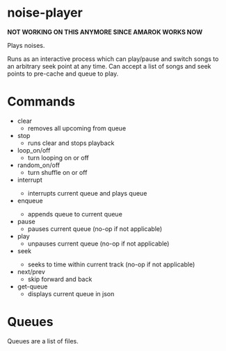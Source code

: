 noise-player
============

**NOT WORKING ON THIS ANYMORE SINCE AMAROK WORKS NOW**

Plays noises.

Runs as an interactive process which can play/pause and switch songs to an arbitrary seek point at any time. Can accept a list of songs and seek points to pre-cache and queue to play.

# Commands

- clear
    - removes all upcoming from queue
- stop
    - runs clear and stops playback
- loop_on/off
    - turn looping on or off
- random_on/off
    - turn shuffle on or off
- interrupt <queue>
    - interrupts current queue and plays queue
- enqueue <queue>
    - appends queue to current queue
- pause
    - pauses current queue (no-op if not applicable)
- play
    - unpauses current queue (no-op if not applicable)
- seek <time>
    - seeks to time within current track (no-op if not applicable)
- next/prev
    - skip forward and back
- get-queue
    - displays current queue in json

# Queues

Queues are a list of files.
